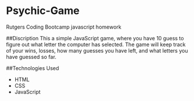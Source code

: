 # Psychic-Game
Rutgers Coding Bootcamp javascript homework

##Discription
This a simple JavaScript game, where you have 10 guess to figure out what letter the computer has selected. The game will keep track of your wins, losses, how many guesses you have left, and what letters you have guessed so far.

##Technologies Used
- HTML
- CSS
- JavaScript